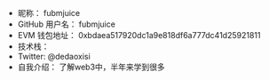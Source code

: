- 昵称：  fubmjuice
- GitHub 用户名：  fubmjuice
- EVM 钱包地址： 0xbdaea517920dc1a9e818df6a777dc41d25921811
- 技术栈：  
- Twitter:   @dedaoxisi
- 自我介绍：  了解web3中，半年来学到很多
